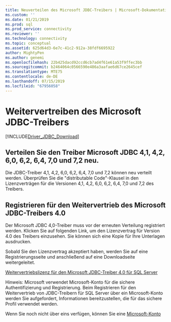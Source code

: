 ```yaml
---
title: Neuverteilen des Microsoft JDBC-Treibers | Microsoft-Dokumentation
ms.custom: ''
ms.date: 01/21/2019
ms.prod: sql
ms.prod_service: connectivity
ms.reviewer: ''
ms.technology: connectivity
ms.topic: conceptual
ms.assetid: 625d64d3-6e7c-41c2-912a-38fdf6695922
author: MightyPen
ms.author: genemi
ms.openlocfilehash: 22b425dacd92ccd6cb7ad4f61e61a53f9ffec3bb
ms.sourcegitcommit: b2464064c0566590e486a3aafae6d67ce2645cef
ms.translationtype: MTE75
ms.contentlocale: de-DE
ms.lasthandoff: 07/15/2019
ms.locfileid: "67956058"
---
```

# <a name="redistributing-the-microsoft-jdbc-driver"></a>Weitervertreiben des Microsoft JDBC-Treibers
[!INCLUDE[Driver_JDBC_Download](../../includes/driver_jdbc_download.md)]

## <a name="redistribute-the-microsoft-jdbc-41-42-60-62-64-70-and-72-driver"></a>Verteilen Sie den Treiber Microsoft JDBC 4,1, 4,2, 6,0, 6,2, 6,4, 7,0 und 7,2 neu.
Die JDBC-Treiber 4,1, 4,2, 6,0, 6,2, 6,4, 7,0 und 7,2 können neu verteilt werden. Überprüfen Sie die "distributable Code"-Klausel in den Lizenzverträgen für die Versionen 4,1, 4,2, 6,0, 6,2, 6,4, 7,0 und 7,2 des Treibers.
    
## <a name="register-to-redistribute-the-microsoft-jdbc-40-driver"></a>Registrieren für den Weitervertrieb des Microsoft JDBC-Treibers 4.0  
 Der Microsoft JDBC 4,0-Treiber muss vor der erneuten Verteilung registriert werden. Klicken Sie auf folgenden Link, um den Lizenzvertrag für Version 4.0 des Treibers einzusehen.  Sie können sich eine Kopie für Ihre Unterlagen ausdrucken.  
  
 Sobald Sie den Lizenzvertrag akzeptiert haben, werden Sie auf eine Registrierungsseite und anschließend auf eine Downloadseite weitergeleitet.  
  
 [Weitervertriebslizenz für den Microsoft JDBC-Treiber 4.0 für SQL Server](https://msdn.microsoft.com/sqlserver/jj589698)  
  
 Hinweis: Microsoft verwendet Microsoft-Konto für die sichere Authentifizierung und Registrierung. Beim Registrieren für den Weitervertrieb von JDBC-Treibern für SQL Server über ein Microsoft-Konto werden Sie aufgefordert, Informationen bereitzustellen, die für das sichere Profil verwendet werden.  
  
 Wenn Sie noch nicht über eins verfügen, können Sie eine [Microsoft-Konto](https://signup.live.com/)  
  
  
